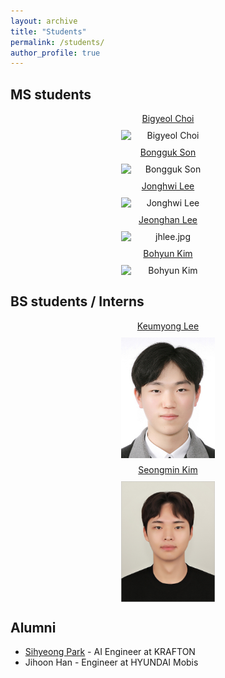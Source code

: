 ```yaml
---
layout: archive
title: "Students"
permalink: /students/
author_profile: true
---
```


<style>
.students img {
    width: 150px;  /* 너비 150px 고정 */
    height: auto;  /* 세로 원본 비율 유지 */
    display: block;
    margin: 10px auto;
}
.students {
    text-align: center;
}
</style>

## MS students

<div class="students">
  <a href="https://github.com/DailyVy">Bigyeol Choi</a><br>
  <img src="/images/bigyeol.jpg" alt="Bigyeol Choi">
</div>

<div class="students">
  <a href="https://github.com/zespy5">Bongguk Son</a><br>
  <img src="/images/bongguk.jpg" alt="Bongguk Son">
</div>

<div class="students">
  <a href="https://github.com/gndldl">Jonghwi Lee</a><br>
  <img src="https://github.com/user-attachments/assets/b2b89b2f-6bbf-48e2-b0bb-b50b70a10544" alt="Jonghwi Lee">
</div>

<div class="students">
  <a href="https://github.com/Decide02">Jeonghan Lee</a><br>
  <img src="/images/jhlee_2.jpg" alt="jhlee.jpg">
</div>

<div class="students">
  <a href="https://github.com/boyamie">Bohyun Kim</a><br>
  <img src="https://github.com/user-attachments/assets/6b7e6e87-224b-4387-9f76-22b9be4c099e" alt="Bohyun Kim">
</div>

## BS students / Interns

<div class="students">
  <a href="https://github.com/1003lky">Keumyong Lee</a><br>
  <img src="/images/lkky.jpg" alt="Keumyong Lee">
</div>

<div class="students">
  <a href="https://github.com/ksm1626">Seongmin Kim</a><br>
  <img src="/images/sm.jpg" alt="Seongmin Kim">
</div>

## Alumni

- [Sihyeong Park](https://kr.linkedin.com/in/%EC%8B%9C%ED%98%95-%EB%B0%95-370207272?trk=public_profile_browsemap-profile) - AI Engineer at KRAFTON  
- Jihoon Han - Engineer at HYUNDAI Mobis